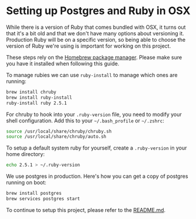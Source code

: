 # Setting up Postgres and Ruby in OSX

While there is a version of Ruby that comes bundled with OSX, it turns out that it's a bit old and that we don't have
many options about versioning it. Production Ruby will be on a specific version, so being able to choose the version of
Ruby we're using is important for working on this project.

These steps rely on the [Homebrew package manager](https://brew.sh/). Please make sure you have it installed when
following this guide.

To manage rubies we can use `ruby-install` to manage which ones are running:

```sh
brew install chruby
brew install ruby-install
ruby-install ruby 2.5.1
```

For chruby to hook into your `.ruby-version` file, you need to modify your shell configuration. Add this to your
`~/.bash_profile` or `~/.zshrc`:

```sh
source /usr/local/share/chruby/chruby.sh
source /usr/local/share/chruby/auto.sh
```

To setup a default system ruby for yourself, create a `.ruby-version` in your home directory:

```sh
echo 2.5.1 > ~/.ruby-version
```

We use postgres in production. Here's how you can get a copy of postgres running on boot:

```sh
brew install postgres
brew services postgres start
```

To continue to setup this project, please refer to the [README.md](README.md).
